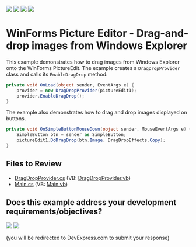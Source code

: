 <!-- default badges list -->
![](https://img.shields.io/endpoint?url=https://codecentral.devexpress.com/api/v1/VersionRange/128621327/24.2.1%2B)
[![](https://img.shields.io/badge/Open_in_DevExpress_Support_Center-FF7200?style=flat-square&logo=DevExpress&logoColor=white)](https://supportcenter.devexpress.com/ticket/details/E3171)
[![](https://img.shields.io/badge/📖_How_to_use_DevExpress_Examples-e9f6fc?style=flat-square)](https://docs.devexpress.com/GeneralInformation/403183)
[![](https://img.shields.io/badge/💬_Leave_Feedback-feecdd?style=flat-square)](#does-this-example-address-your-development-requirementsobjectives)
<!-- default badges end -->

# WinForms Picture Editor - Drag-and-drop images from Windows Explorer

This example demonstrates how to drag images from Windows Explorer onto the WinForms PictureEdit. The example creates a `DragDropProvider` class and calls its `EnableDragDrop` method:

```csharp
private void OnLoad(object sender, EventArgs e) {
    provider = new DragDropProvider(pictureEdit1);
    provider.EnableDragDrop();
}
```

The example also demonstrates how to drag and drop images displayed on buttons.

```csharp
private void OnSimpleButtonMouseDown(object sender, MouseEventArgs e) {
    SimpleButton btn = sender as SimpleButton;
    pictureEdit1.DoDragDrop(btn.Image, DragDropEffects.Copy);
}
```


## Files to Review

* [DragDropProvider.cs](./CS/WindowsApplication3/DragDropProvider.cs) (VB: [DragDropProvider.vb](./VB/WindowsApplication3/DragDropProvider.vb))
* [Main.cs](./CS/WindowsApplication3/Main.cs) (VB: [Main.vb](./VB/WindowsApplication3/Main.vb))
<!-- feedback -->
## Does this example address your development requirements/objectives?

[<img src="https://www.devexpress.com/support/examples/i/yes-button.svg"/>](https://www.devexpress.com/support/examples/survey.xml?utm_source=github&utm_campaign=winforms-pictureedit-drag-images-from-windows-explorer&~~~was_helpful=yes) [<img src="https://www.devexpress.com/support/examples/i/no-button.svg"/>](https://www.devexpress.com/support/examples/survey.xml?utm_source=github&utm_campaign=winforms-pictureedit-drag-images-from-windows-explorer&~~~was_helpful=no)

(you will be redirected to DevExpress.com to submit your response)
<!-- feedback end -->
